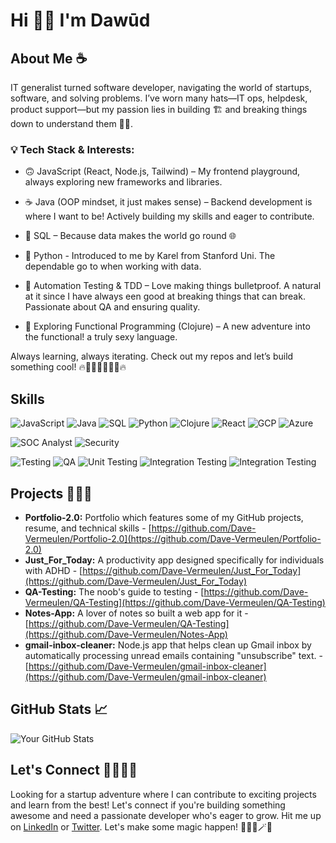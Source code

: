# Hi 👋🏾 I'm Dawūd

## About Me ☕

IT generalist turned software developer, navigating the world of startups, software, and solving problems. I’ve worn many hats—IT ops, helpdesk, product support—but my passion lies in building 🏗️ and breaking things down to understand them 🕵️‍♂️.


### 💡 Tech Stack & Interests:

* 🙃 JavaScript (React, Node.js, Tailwind) – My frontend playground, always exploring new frameworks and libraries.

* ☕ Java (OOP mindset, it just makes sense) – Backend development is where I want to be!  Actively building my skills and eager to contribute.

* 🐘 SQL – Because data makes the world go round 🌐

* 🐍 Python - Introduced to me by Karel from Stanford Uni. The dependable go to when working with data. 

* 🤖 Automation Testing & TDD – Love making things bulletproof. A natural at it since I have always een good at breaking things that can break. Passionate about QA and ensuring quality.

* 🧠 Exploring Functional Programming (Clojure) – A new adventure into the functional! a truly sexy language. 

Always learning, always iterating. Check out my repos and let’s build something cool! 🔥👨🏾‍💻👨🏾‍💻🔥

## Skills

![JavaScript](https://img.shields.io/badge/JavaScript-F7DF1E?style=for-the-badge&logo=javascript&logoColor=black)
![Java](https://img.shields.io/badge/Java-007396?style=for-the-badge&logo=java&logoColor=white)
![SQL](https://img.shields.io/badge/SQL-4479A1?style=for-the-badge&logo=sql&logoColor=white)
![Python](https://img.shields.io/badge/Python-3776AB?style=for-the-badge&logo=python&logoColor=white)
![Clojure](https://img.shields.io/badge/Clojure-DB4854?style=for-the-badge&logo=clojure&logoColor=white)
![React](https://img.shields.io/badge/React-20232A?style=for-the-badge&logo=react&logoColor=61DAFB)
![GCP](https://img.shields.io/badge/GCP-4285F4?style=for-the-badge&logo=google-cloud&logoColor=white)
![Azure](https://img.shields.io/badge/Azure-0078D7?style=for-the-badge&logo=microsoft-azure&logoColor=white)

![SOC Analyst](https://img.shields.io/badge/SOC_Analyst-17A2B8?style=for-the-badge&logo=shield-alt&logoColor=white)  ![Security](https://img.shields.io/badge/Security-343A40?style=for-the-badge&logo=lock&logoColor=white)

![Testing](https://img.shields.io/badge/Testing-00BC8F?style=for-the-badge&logo=check-circle&logoColor=white)
![QA](https://img.shields.io/badge/QA-6C757D?style=for-the-badge&logo=question-circle&logoColor=white)  ![Unit Testing](https://img.shields.io/badge/Unit_Testing-FFC107?style=for-the-badge&logo=jest&logoColor=white)
![Integration Testing](https://img.shields.io/badge/Integration_Testing-28A745?style=for-the-badge&logo=jest&logoColor=white)
![Integration Testing](https://img.shields.io/badge/E2E_Testing-28A745?style=for-the-badge&logo=testrail&logoColor=white)

## Projects 👷🏾‍♂️

*   **Portfolio-2.0:** Portfolio which features some of my GitHub projects, resume, and technical skills - [https://github.com/Dave-Vermeulen/Portfolio-2.0](https://github.com/Dave-Vermeulen/Portfolio-2.0)
*   **Just_For_Today:** A productivity app designed specifically for individuals with ADHD - [https://github.com/Dave-Vermeulen/Just_For_Today](https://github.com/Dave-Vermeulen/Just_For_Today)
*   **QA-Testing:** The noob's guide to testing - [https://github.com/Dave-Vermeulen/QA-Testing](https://github.com/Dave-Vermeulen/QA-Testing)
*   **Notes-App:** A lover of notes so built a web app for it - [https://github.com/Dave-Vermeulen/QA-Testing](https://github.com/Dave-Vermeulen/Notes-App)
*   **gmail-inbox-cleaner:** Node.js app that helps clean up Gmail inbox by automatically processing unread emails containing "unsubscribe" text. - [https://github.com/Dave-Vermeulen/gmail-inbox-cleaner](https://github.com/Dave-Vermeulen/gmail-inbox-cleaner)

## GitHub Stats 📈

![Your GitHub Stats](https://github-readme-stats.vercel.app/api?username=Dave-Vermeulen&show_icons=true)

## Let's Connect 🫱🏾‍🫲🏾

Looking for a startup adventure where I can contribute to exciting projects and learn from the best!  Let's connect if you're building something awesome and need a passionate developer who's eager to grow.  Hit me up on [LinkedIn](https://www.linkedin.com/in/dawūd-vermeulen-99a94170) or [Twitter](https://x.com/davevermeul9).  Let's make some magic happen! 🧙🏾‍♂️🪄✨

